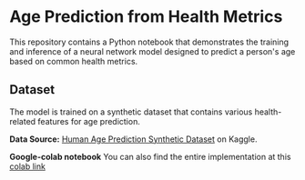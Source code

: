 # Age Prediction from Health Metrics

This repository contains a Python notebook that demonstrates the training and inference of a neural network model designed to predict a person's age based on common health metrics.

## Dataset

The model is trained on a synthetic dataset that contains various health-related features for age prediction.

**Data Source:** [Human Age Prediction Synthetic Dataset](https://www.kaggle.com/datasets/abdullah0a/human-age-prediction-synthetic-dataset) on Kaggle.

**Google-colab notebook** You can also find the entire implementation at this [colab link](https://colab.research.google.com/drive/1PMDkkCiwqRIsOdbo4zhyfLPnI4n9O0_C?usp=sharing)

